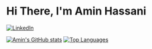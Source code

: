 # Hi There, I'm Amin Hassani

[![LinkedIn](https://img.shields.io/badge/linkedin-%230077B5.svg?style=for-the-badge&logo=linkedin&logoColor=white)](www.linkedin.com/in/aminhassani)

[![Amin's GitHub stats](https://github-readme-stats.vercel.app/api?username=gigilibala&show_icons=true&&count_private=true)](https://github.com/anuraghazra/github-readme-stats) [![Top Languages](https://github-readme-stats.vercel.app/api/top-langs/?username=gigilibala)](https://github.com/anuraghazra/github-readme-stats)

